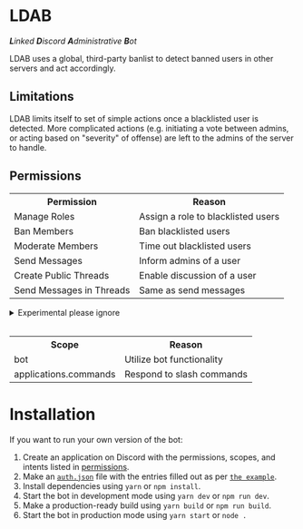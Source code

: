 # LDAB

_**L**inked **D**iscord **A**dministrative **B**ot_

LDAB uses a global, third-party banlist to detect banned users in other servers and act accordingly.

## Limitations

LDAB limits itself to set of simple actions once a blacklisted user is detected. More complicated actions (e.g. initiating a vote between admins, or acting based on "severity" of offense) are left to the admins of the server to handle.

## Permissions

<table>
    <tr>
        <th>Permission</th>
        <th>Reason</th>
    </tr>
    <tr>
        <td>Manage Roles</td>
        <td>Assign a role to blacklisted users</td>
    </tr>
    <tr>
        <td>Ban Members</td>
        <td>Ban blacklisted users</td>
    </tr>
    <tr>
        <td>Moderate Members</td>
        <td>Time out blacklisted users</td>
    </tr>
    <tr>
        <td>Send Messages</td>
        <td>Inform admins of a user</td>
    </tr>
    <tr>
        <td>Create Public Threads</td>
        <td>Enable discussion of a user</td>
    </tr>
    <tr>
        <td>Send Messages in Threads</td>
        <td>Same as send messages</td>
    </tr>
</table>

<details>

<summary>
    Experimental please ignore
</summary>

<table>
    <tr>
        <th>Intent</th>
        <th>Reason</th>
    </tr>
    <tr>
        <td>Server Members</td>
        <td>Scan existing members for blacklisted users<sup>[1]</sup></td>
    </tr>
</table>

[1]: Only on initial join.

</details>

<br />

<table>
    <tr>
        <th>Scope</th>
        <th>Reason</th>
    </tr>
    <tr>
        <td>bot</td>
        <td>Utilize bot functionality</td>
    </tr>
    <tr>
        <td>applications.commands</td>
        <td>Respond to slash commands</td>
    </tr>
</table>

# Installation

If you want to run your own version of the bot:

1. Create an application on Discord with the permissions, scopes, and intents listed in [permissions](#permissions).
2. Make an [`auth.json`](./auth.json) file with the entries filled out as per [`the example`](./auth.example.json).
3. Install dependencies using `yarn` or `npm install`.
4. Start the bot in development mode using `yarn dev` or `npm run dev`.
5. Make a production-ready build using `yarn build` or `npm run build`.
6. Start the bot in production mode using `yarn start` or `node .`
